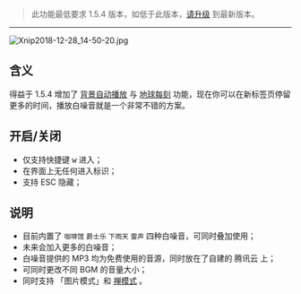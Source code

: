 > 此功能最低要求 1.5.4 版本，如低于此版本，[请升级](http://ksria.com/simptab/) 到最新版本。

***

![Xnip2018-12-28_14-50-20.jpg](https://i.loli.net/2018/12/28/5c25c7c50db43.jpg)

## 含义

得益于 1.5.4 增加了 [背景自动播放](多种背景源?id=背景自动播放) 与 [地球每刻](多种背景源?id=地球每刻) 功能，现在你可以在新标签页停留更多的时间，播放白噪音就是一个非常不错的方案。



## 开启/关闭

- 仅支持快捷键 <kbd>w</kbd> 进入；
- 在界面上无任何进入标识；
- 支持 ESC 隐藏；



## 说明

- 目前内置了 `咖啡馆` `爵士乐` `下雨天` `雷声` 四种白噪音，可同时叠加使用；
- 未来会加入更多的白噪音；
- 白噪音提供的 MP3 均为免费使用的音源，同时放在了自建的 腾讯云 上；
- 可同时更改不同 BGM 的音量大小；
- 同时支持 「图片模式」和 [禅模式](禅模式) 。
